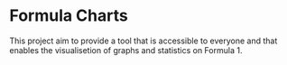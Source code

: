 # Formula Charts

This project aim to provide a tool that is accessible to everyone and that enables the visualisetion of graphs and statistics on Formula 1. 
